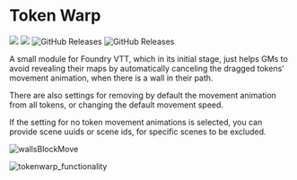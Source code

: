 # Token Warp
![](https://img.shields.io/badge/Foundry-v11-informational)  ![](https://img.shields.io/badge/Dnd5e-v2.0.1+-informational)  ![GitHub Releases](https://img.shields.io/github/downloads/thatlonelybugbear/token-warp/total)
![GitHub Releases](https://img.shields.io/github/downloads/thatlonelybugbear/token-warp/latest/total)

<hl>
A small module for Foundry VTT, which in its initial stage, just helps GMs to avoid revealing their maps by automatically canceling the dragged tokens' movement animation, when there is a wall in their path.

There are also settings for removing by default the movement animation from all tokens, or changing the default movement speed.

If the setting for no token movement animations is selected, you can provide scene uuids or scene ids, for specific scenes to be excluded.

![wallsBlockMove](https://github.com/thatlonelybugbear/token-warp/assets/7237090/cd6a9677-5cb2-494b-ad82-b2b735911f6e)


![tokenwarp_functionality](https://github.com/thatlonelybugbear/token-warp/assets/7237090/4937e939-9964-44ff-9c66-bcc27066711e)
